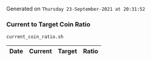 Generated on `Thursday 23-September-2021 at 20:31:52`

### Current to Target Coin Ratio
`current_coin_ratio.sh`

Date|Current|Target|Ratio
---|---|---|---
